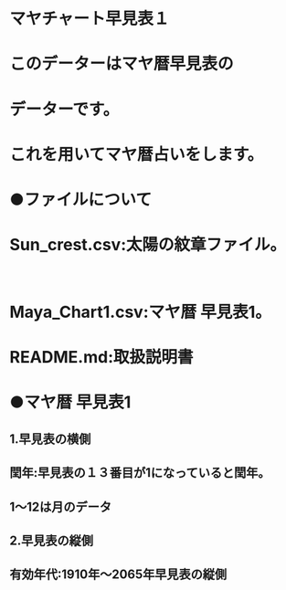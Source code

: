 # マヤチャート早見表１

# このデーターはマヤ暦早見表の
# データーです。

# これを用いてマヤ暦占いをします。

# ●ファイルについて
# Sun_crest.csv:太陽の紋章ファイル。
　　　
# Maya_Chart1.csv:マヤ暦 早見表1。

# README.md:取扱説明書

# ●マヤ暦 早見表1

## 1.早見表の横側
## 閏年:早見表の１３番目が1になっていると閏年。
## 1～12は月のデータ

## 2.早見表の縦側
## 有効年代:1910年～2065年早見表の縦側




